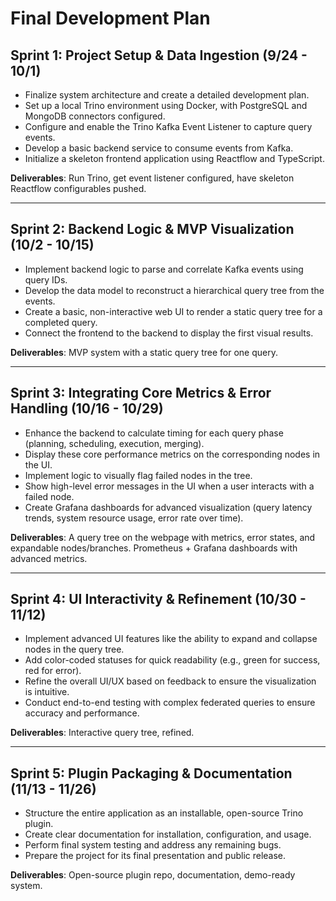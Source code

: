 # Final Development Plan

## Sprint 1: Project Setup & Data Ingestion (9/24 - 10/1)
- Finalize system architecture and create a detailed development plan.
- Set up a local Trino environment using Docker, with PostgreSQL and MongoDB connectors configured.
- Configure and enable the Trino Kafka Event Listener to capture query events.
- Develop a basic backend service to consume events from Kafka.
- Initialize a skeleton frontend application using Reactflow and TypeScript.

**Deliverables**: Run Trino, get event listener configured, have skeleton Reactflow configurables pushed.

---

## Sprint 2: Backend Logic & MVP Visualization (10/2 - 10/15)
- Implement backend logic to parse and correlate Kafka events using query IDs.
- Develop the data model to reconstruct a hierarchical query tree from the events.
- Create a basic, non-interactive web UI to render a static query tree for a completed query.
- Connect the frontend to the backend to display the first visual results.

**Deliverables**: MVP system with a static query tree for one query.

---

## Sprint 3: Integrating Core Metrics & Error Handling (10/16 - 10/29)
- Enhance the backend to calculate timing for each query phase (planning, scheduling, execution, merging).
- Display these core performance metrics on the corresponding nodes in the UI.
- Implement logic to visually flag failed nodes in the tree.
- Show high-level error messages in the UI when a user interacts with a failed node.
- Create Grafana dashboards for advanced visualization (query latency trends, system resource usage, error rate over time).

**Deliverables**: A query tree on the webpage with metrics, error states, and expandable nodes/branches. Prometheus + Grafana dashboards with advanced metrics.

---

## Sprint 4: UI Interactivity & Refinement (10/30 - 11/12)
- Implement advanced UI features like the ability to expand and collapse nodes in the query tree.
- Add color-coded statuses for quick readability (e.g., green for success, red for error).
- Refine the overall UI/UX based on feedback to ensure the visualization is intuitive.
- Conduct end-to-end testing with complex federated queries to ensure accuracy and performance.

**Deliverables**: Interactive query tree, refined.

---

## Sprint 5: Plugin Packaging & Documentation (11/13 - 11/26)
- Structure the entire application as an installable, open-source Trino plugin.
- Create clear documentation for installation, configuration, and usage.
- Perform final system testing and address any remaining bugs.
- Prepare the project for its final presentation and public release.

**Deliverables**: Open-source plugin repo, documentation, demo-ready system.

